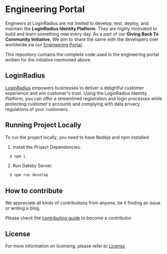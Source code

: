 # Engineering Portal

Engineers at LoginRadius are not limited to develop, test, deploy, and maintain the **LoginRadius Identity Platform**. They are highly motivated to build and learn something new every day. As a part of our **Giving Back To Community Initiative**, We aim to share the same with the developers over worldwide via our [Engineering Portal](https://www.loginradius.com/engineering/blog).

This repository contains the complete code used in the engineering portal written for the initiative mentioned above.

## LoginRadius

[LoginRadius](https://www.loginradius.com/) empowers businesses to deliver a delightful customer experience and win customer's trust. Using the LoginRadius Identity Platform, you can offer a streamlined registration and login processes while protecting customer's accounts and complying with data privacy regulations of your customers.

## Running Project Locally

To run the project locally, you need to have Nodejs and npm installed.

1. Install the Project Dependencies.

```bash
  $ npm i
```

2. Run Gatsby Server.

```bash
  $ npm run develop
```

## How to contribute

We appreciate all kinds of contributions from anyone, be it finding an issue or writing a blog.

Please check the [contributing guide](CONTRIBUTING.md) to become a contributor.

## License

For more information on licensing, please refer to [License](https://github.com/LoginRadius/engineering-portal/blob/master/LICENSE)
